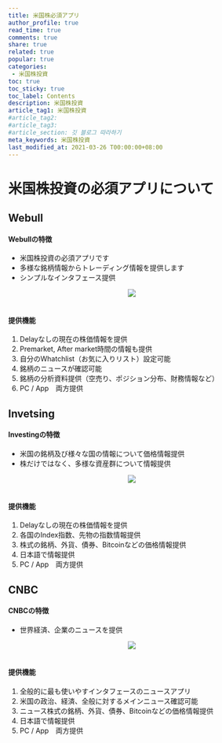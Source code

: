 ```yaml
---
title: 米国株必須アプリ
author_profile: true
read_time: true
comments: true
share: true
related: true
popular: true
categories:
 - 米国株投資
toc: true
toc_sticky: true
toc_label: Contents
description: 米国株投資
article_tag1: 米国株投資
#article_tag2:
#article_tag3:
#article_section: 깃 블로그 따라하기
meta_keywords: 米国株投資
last_modified_at: 2021-03-26 T00:00:00+08:00
---
```


# 米国株投資の必須アプリについて

## Webull
#### Webullの特徴
- 米国株投資の必須アプリです
- 多様な銘柄情報からトレーディング情報を提供します
- シンプルなインタフェース提供

<center><img src="https://user-images.githubusercontent.com/78955983/112707521-710df480-8eef-11eb-8f40-f778a3b80831.png"></center>
<br>


#### 提供機能

1. Delayなしの現在の株価情報を提供
2. Premarket, After market時間の情報も提供
3. 自分のWhatchlist（お気に入りリスト）設定可能
4. 銘柄のニュースが確認可能
5. 銘柄の分析資料提供（空売り、ポジション分布、財務情報など）
6. PC / App　両方提供


## Invetsing
#### Investingの特徴
- 米国の銘柄及び様々な国の情報について価格情報提供
- 株だけではなく、多様な資産群について情報提供

<center><img src="https://user-images.githubusercontent.com/78955983/112707525-74a17b80-8eef-11eb-98dd-e4165d2d9839.png"></center>
<br>

#### 提供機能

1. Delayなしの現在の株価情報を提供
2. 各国のIndex指数、先物の指数情報提供
3. 株式の銘柄、外貨、債券、Bitcoinなどの価格情報提供
4. 日本語で情報提供
5. PC / App　両方提供

## CNBC
#### CNBCの特徴
- 世界経済、企業のニュースを提供

<center><img src="https://user-images.githubusercontent.com/78955983/112707528-7a975c80-8eef-11eb-8da6-730bb4b4ad98.png"></center>
<br>

#### 提供機能

1. 全般的に最も使いやすインタフェースのニュースアプリ
2. 米国の政治、経済、全般に対するメインニュース確認可能
3. ニュース株式の銘柄、外貨、債券、Bitcoinなどの価格情報提供
4. 日本語で情報提供
5. PC / App　両方提供

